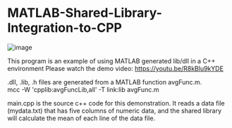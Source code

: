 # MATLAB-Shared-Library-Integration-to-CPP
![image](https://user-images.githubusercontent.com/50966363/171179730-852b5613-c327-4689-b6f1-a1974054b334.png)

This program is an example of using MATLAB generated lib/dll in a C++ environment 
Please watch the demo video: https://youtu.be/R8kBlu9kYDE

.dll, .lib, .h files are generated from a MATLAB function avgFunc.m.\
mcc -W 'cpplib:avgFuncLib,all' -T link:lib avgFunc.m


main.cpp is the source c++ code for this demonstration.
It reads a data file (mydata.txt) that has five columns of numeric data, and the shared library will calculate the mean of each line of the data file.
